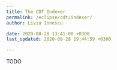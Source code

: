 ```yaml
---
title: The CDT Indexer
permalink: /eclipse/cdt/indexer/
author: Liviu Ionescu

date: 2020-08-28 13:41:00 +0300
last_updated: 2020-08-28 19:44:59 +0300

---
```


TODO
